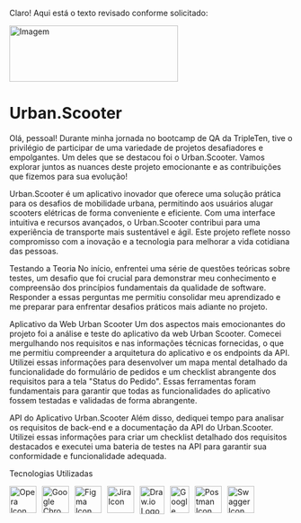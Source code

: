 
Claro! Aqui está o texto revisado conforme solicitado:

<img src="https://i.imgur.com/ydMn5Ny.jpg" alt="Imagem" width="300" height="100">
<h1>Urban.Scooter</h1>
Olá, pessoal! Durante minha jornada no bootcamp de QA da TripleTen, tive o privilégio de participar de uma variedade de projetos desafiadores e empolgantes. Um deles que se destacou foi o Urban.Scooter. Vamos explorar juntos as nuances deste projeto emocionante e as contribuições que fizemos para sua evolução!

Urban.Scooter é um aplicativo inovador que oferece uma solução prática para os desafios de mobilidade urbana, permitindo aos usuários alugar scooters elétricas de forma conveniente e eficiente. Com uma interface intuitiva e recursos avançados, o Urban.Scooter contribui para uma experiência de transporte mais sustentável e ágil. Este projeto reflete nosso compromisso com a inovação e a tecnologia para melhorar a vida cotidiana das pessoas.

Testando a Teoria
No início, enfrentei uma série de questões teóricas sobre testes, um desafio que foi crucial para demonstrar meu conhecimento e compreensão dos princípios fundamentais da qualidade de software. Responder a essas perguntas me permitiu consolidar meu aprendizado e me preparar para enfrentar desafios práticos mais adiante no projeto.

Aplicativo da Web Urban Scooter
Um dos aspectos mais emocionantes do projeto foi a análise e teste do aplicativo da web Urban Scooter. Comecei mergulhando nos requisitos e nas informações técnicas fornecidas, o que me permitiu compreender a arquitetura do aplicativo e os endpoints da API. Utilizei essas informações para desenvolver um mapa mental detalhado da funcionalidade do formulário de pedidos e um checklist abrangente dos requisitos para a tela "Status do Pedido". Essas ferramentas foram fundamentais para garantir que todas as funcionalidades do aplicativo fossem testadas e validadas de forma abrangente.

API do Aplicativo Urban.Scooter
Além disso, dediquei tempo para analisar os requisitos de back-end e a documentação da API do Urban.Scooter. Utilizei essas informações para criar um checklist detalhado dos requisitos destacados e executei uma bateria de testes na API para garantir sua conformidade e funcionalidade adequada.

Tecnologias Utilizadas
<div style="display: flex; flex-wrap: wrap; gap: 10px;">
  <img src="https://cdn.jsdelivr.net/gh/devicons/devicon@latest/icons/opera/opera-original.svg" alt="Opera Icon" width="48" height="48" title="Visit Opera website">
  <a href="https://www.google.com/chrome/" target="_blank">
    <img src="https://cdn.jsdelivr.net/gh/devicons/devicon@latest/icons/google/google-original.svg" alt="Google Chrome Icon" width="48" height="48" title="Visit Google Chrome website">
  </a>
  <a href="https://www.figma.com/" target="_blank">
    <img src="https://cdn.jsdelivr.net/gh/devicons/devicon@latest/icons/figma/figma-original.svg" alt="Figma Icon" width="48" height="48" title="Visit Figma website">
  </a>
  <a href="https://www.atlassian.com/software/jira" target="_blank">
    <img src="https://cdn.jsdelivr.net/gh/devicons/devicon@latest/icons/jira/jira-original.svg" alt="Jira Icon" width="48" height="48" title="Visit Jira website">
  </a>
  <img src="https://static-00.iconduck.com/assets.00/file-type-drawio-icon-2048x2048-dxjfklgq.png" alt="Draw.io Logo" height="50" width="44" />
  <img src="https://seeklogo.com/images/G/google-sheets-logo-D2A35FF8A4-seeklogo.com.png" alt="Google Sheets Logo" height="48" width="34" />
  <a href="https://www.getpostman.com/" target="_blank">
    <img src="https://cdn.jsdelivr.net/gh/devicons/devicon@latest/icons/postman/postman-original.svg" alt="Postman Icon" width="48" height="48" title="Visit Postman website">
  </a>
  <a href="https://swagger.io/" target="_blank">
    <img src="https://cdn.jsdelivr.net/gh/devicons/devicon@latest/icons/swagger/swagger-original.svg" alt="Swagger Icon" width="48" height="48" title="Visit Swagger website">
  </a>
</div>